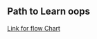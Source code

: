##  Path to Learn oops 

[Link for flow Chart](https://whimsical.com/object-oriented-programming-cheatsheet-by-love-babbar-YbSgLatbWQ4R5paV7EgqFw)
